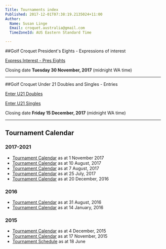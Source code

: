 ```yaml
---
Title: Tournaments index
Published: 2017-12-01T07:38:19.2135024+11:00
Author:
  Name: Susan Linge
  Email: croquet.australia@gmail.com
  TimeZoneId: AUS Eastern Standard Time

---
```

##Golf Croquet President's Eights - Expressions of interest

<a href="/tournaments/2018/gc/presidents-eights-expressions-of-interest" class="btn btn-primary btn-lg" role="button">Express Interest - Pres Eights</a>

Closing date **Tuesday 30 November, 2017** (midnight WA time)


________________

##Golf Croquet Under 21 Doubles and Singles - Entries

<a href="/tournaments/2018/gc/u21-doubles" class="btn btn-primary btn-lg" role="button">Enter U21 Doubles</a>

<a href="/tournaments/2018/gc/u21-singles" class="btn btn-primary btn-lg" role="button">Enter U21 Singles</a>

Closing date **Friday 15 December, 2017** (midnight WA time)


________________

## Tournament Calendar

### 2017-2021
- [Tournament Calendar](/aca-tournament-calendar-as-at-november-2017.pdf) as at 1 November 2017
- [Tournament Calendar](/tournaments/aca-tournament-calendar-as-at-august-2018.pdf) as at 10 August, 2017
- [Tournament Calendar](/tournaments/aca-tournament-calendar.pdf) as at 7 August, 2017
- [Tournament Calendar](/tournaments/aca-tournament-calendar.pdf) as at 25 July, 2017
- [Tournament Calendar](/tournaments/aca-tournament-calendar-as-at-20-dec-2016.pdf) as at 20 December, 2016

### 2016
- [Tournament Calendar](/tournaments/aca-tournament-calendar-as-at-31-august-2016.pdf) as at 31 August, 2016
- [Tournament Calendar](/aca-tournament-calendar-as-at-14-january-2016.pdf) as at 14 January, 2016

### 2015
- [Tournament Calendar](/2015-2019-aca-tournament-program-as-at-4-december.pdf) as at 4 December, 2015
- [Tournament Calendar](/2015-2019-aca-tournament-calendar-as-at-17-nov-2015.pdf) as at 17 November, 2015
- [Tournament Schedule](/2015-2019-aca-tournament-program-as-at-18-june-2015-2-.pdf) as at 18 June